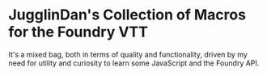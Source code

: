 # JugglinDan's Collection of Macros for the Foundry VTT

It's a mixed bag, both in terms of quality and functionality, driven by my need for utility and curiosity to learn some JavaScript and the Foundry API.
